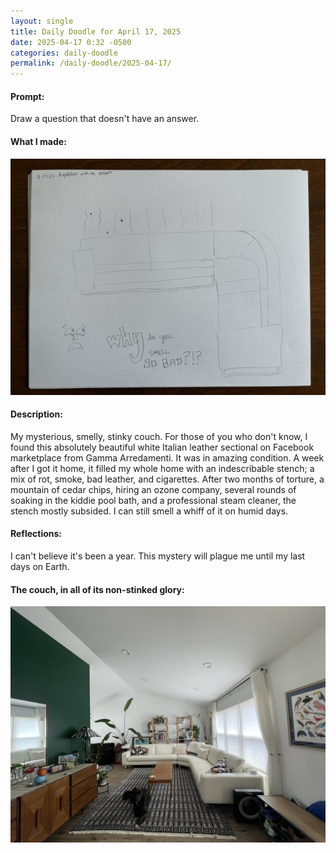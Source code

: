 ```yaml
---
layout: single
title: Daily Doodle for April 17, 2025
date: 2025-04-17 0:32 -0500
categories: daily-doodle
permalink: /daily-doodle/2025-04-17/
---
```

#### Prompt: 
Draw a question that doesn't have an answer.

#### What I made:
<a href="/assets/images/doodles/doodle-2025-04-17-IMG_2119.HEIC.jpg" target="_blank" class="daily-doodle-link">
  <img src="/assets/images/doodles/doodle-2025-04-17-IMG_2119.HEIC.jpg" alt="Daily Doodle for April 17, 2025" class="daily-doodle-image">
</a>

#### Description:
My mysterious, smelly, stinky couch. For those of you who don't know, I found this absolutely beautiful white Italian leather sectional on Facebook marketplace from Gamma Arredamenti. It was in amazing condition. A week after I got it home, it filled my whole home with an indescribable stench; a mix of rot, smoke, bad leather, and cigarettes. After two months of torture, a mountain of cedar chips, hiring an ozone company, several rounds of soaking in the kiddie pool bath, and a professional steam cleaner, the stench mostly subsided. I can still smell a whiff of it on humid days.

#### Reflections: 
I can't believe it's been a year. This mystery will plague me until my last days on Earth.

#### The couch, in all of its non-stinked glory:
<a href="/assets/images/doodles/couch.jpg" target="_blank" class="daily-doodle-link">
  <img src="/assets/images/doodles/couch.jpg" alt="White leather section" class="daily-doodle-image">
</a>
